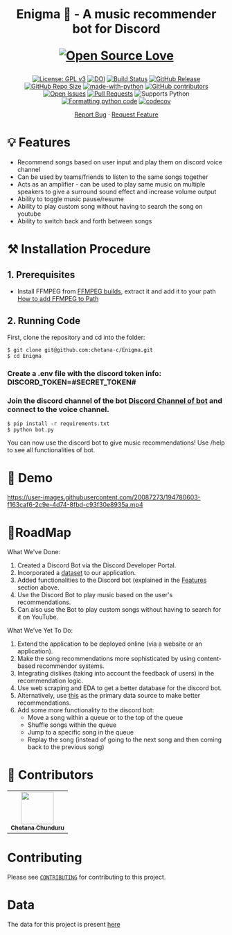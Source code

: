 <h1 align="center">
  Enigma 🤖 - A music recommender bot for Discord
  
 [![Open Source Love](https://badges.frapsoft.com/os/v3/open-source.png?v=103)](https://github.com/ellerbrock/open-source-badges/)
</h1>

<div align="center">

[![License: GPL v3](https://img.shields.io/badge/License-GPLv3-blue.svg)](https://www.gnu.org/licenses/gpl-3.0)
[![DOI](https://zenodo.org/badge/533639670.svg)](https://zenodo.org/badge/latestdoi/533639670)
[![Build Status](https://github.com/chetana-c/Enigma/actions/workflows/github-actions-build.yml/badge.svg)](https://github.com/chetana-c/Enigma/actions)
[![GitHub Release](https://img.shields.io/github/release/chetana-c/Enigma.svg)](https://github.com/chetana-c/Enigma/releases)
[![GitHub Repo Size](https://img.shields.io/github/repo-size/chetana-c/Enigma.svg)](https://img.shields.io/github/repo-size/chetana-c/Enigma.svg)
[![made-with-python](https://img.shields.io/badge/Made%20with-Python-1f425f.svg)](https://www.python.org/)
[![GitHub contributors](https://img.shields.io/github/contributors/chetana-c/Enigma)](https://github.com/chetana-c/Enigma/graphs/contributors)
[![Open Issues](https://img.shields.io/github/issues/chetana-c/Enigma)](https://github.com/chetana-c/Enigma/issues)
[![Pull Requests](https://img.shields.io/github/issues-pr/chetana-c/Enigma)](https://github.com/chetana-c/Enigma/pulls)
![Supports Python](https://img.shields.io/pypi/pyversions/pytest)
[![Formatting python code](https://github.com/chetana-c/Enigma/actions/workflows/code-formatter.yml/badge.svg)](https://github.com/chetana-c/Enigma/actions/workflows/code-formatter.yml)
[![codecov](https://codecov.io/gh/chetana-c/Enigma/branch/main/graph/badge.svg?token=OEPEJ0W8CR)](https://codecov.io/gh/chetana-c/Enigma)

</div>

<p align="center">
    <a href="https://github.com/chetana-c/Enigma/issues/new/choose">Report Bug</a>
    ·
    <a href="https://github.com/chetana-c/Enigma/issues/new/choose">Request Feature</a>
</p>

<h1> 💡 Features </h1>

<div>
<ul>
  <li>Recommend songs based on user input and play them on discord voice channel</li>
  <li>Can be used by teams/friends to listen to the same songs together</li>
  <li>Acts as an amplifier - can be used to play same music on multiple speakers to give a surround sound effect and increase volume output</li>
  <li>Ability to toggle music pause/resume</li>
  <li>Ability to play custom song without having to search the song on youtube</li>
  <li>Ability to switch back and forth between songs</li>
</ul>
</div>
  
  
<h1> ⚒️ Installation Procedure </h1>


## 1. Prerequisites 

  * Install FFMPEG from [FFMPEG builds](https://www.gyan.dev/ffmpeg/builds), extract it and add it to your path [How to add FFMPEG to Path](https://www.thewindowsclub.com/how-to-install-ffmpeg-on-windows-10#:~:text=Add%20FFmpeg%20to%20Windows%20path%20using%20Environment%20variables&text=In%20the%20Environment%20Variables%20window,bin%5C%E2%80%9D%20and%20click%20OK.)

## 2. Running Code

First, clone the repository and cd into the folder:

```
$ git clone git@github.com:chetana-c/Enigma.git
$ cd Enigma
```

### Create a .env file with the discord token info: DISCORD_TOKEN=#SECRET_TOKEN#
### Join the discord channel of the bot [Discord Channel of bot](https://discord.com/channels/1017135653315686490/1017135653789646850) and connect to the voice channel.

```
$ pip install -r requirements.txt
$ python bot.py 
```

You can now use the discord bot to give music recommendations! Use /help to see all functionalities of bot.

<h1> 🚀 Demo </h1>

https://user-images.githubusercontent.com/20087273/194780603-f163caf6-2c9e-4d74-8fbd-c93f30e8935a.mp4




<h1>📍RoadMap </h1>

What We've Done:
1. Created a Discord Bot via the Discord Developer Portal.
2. Incorporated a [dataset](https://www.kaggle.com/datasets/leonardopena/top-spotify-songs-from-20102019-by-year) to our application.
3. Added functionalities to the Discord bot (explained in the [Features](https://github.com/chetana-c/Enigma/blob/main/README.md) section above.
4. Use the Discord Bot to play music based on the user's recommendations.
5. Can also use the Bot to play custom songs without having to search for it on YouTube.

What We've Yet To Do:
1. Extend the application to be deployed online (via a website or an application).
2. Make the song recommendations more sophisticated by using content-based recommendor systems.
3. Integrating dislikes (taking into account the feedback of users) in the recommendation logic.
4. Use web scraping and EDA to get a better database for the discord bot.
5. Alternatively, use [this](https://www.kaggle.com/datasets/saurabhshahane/music-dataset-1950-to-2019) as the primary data source to make better recommendations.
6. Add some more functionality to the discord bot:
    * Move a song within a queue or to the top of the queue
    * Shuffle songs within the queue
    * Jump to a specific song in the queue
    * Replay the song (instead of going to the next song and then coming back to the previous song)


<h1> 👥 Contributors <a name="Contributors"></a> </h1>

<table>
  <tr>
    <td align="center"><a href="https://github.com/chetana-c"><img src="https://avatars.githubusercontent.com/u/57283645?v=4" width="75px;" alt=""/><br /><sub><b>Chetana Chunduru</b></sub></a><br /></td>
  </tr>

</table>

<h1> Contributing </h1>

Please see [`CONTRIBUTING`](CONTRIBUTING.md) for contributing to this project.

<h1> Data </h1>

The data for this project is present [here](https://www.kaggle.com/datasets/leonardopena/top-spotify-songs-from-20102019-by-year)

